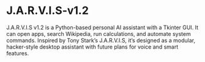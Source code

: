 # J.A.R.V.I.S-v1.2
J.A.R.V.I.S v1.2 is a Python-based personal AI assistant with a Tkinter GUI. It can open apps, search Wikipedia, run calculations, and automate system commands. Inspired by Tony Stark’s J.A.R.V.I.S, it’s designed as a modular, hacker-style desktop assistant with future plans for voice and smart features.
